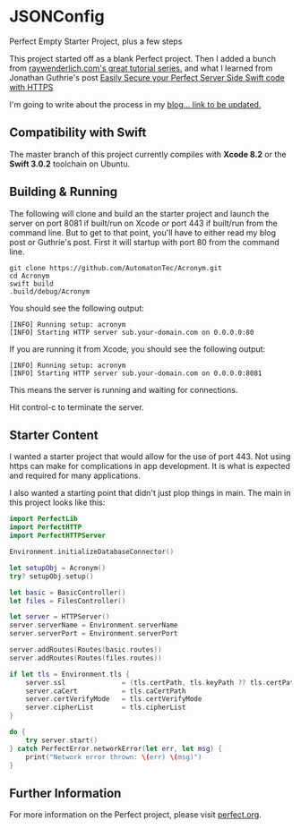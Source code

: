 # JSONConfig

Perfect Empty Starter Project, plus a few steps

This project started off as a blank Perfect project. Then I added a bunch from [raywenderlich.com's great tutorial series.](https://videos.raywenderlich.com/courses/77-server-side-swift-with-perfect/lessons/6) and what I learned from Jonathan Guthrie's post [Easily Secure your Perfect Server Side Swift code with HTTPS](https://medium.com/@iamjono/easily-secure-your-perfect-server-side-swift-code-with-https-3df86a8cab28)

I'm going to write about the process in my [blog... link to be updated.](http://automatontec.ca)

## Compatibility with Swift

The master branch of this project currently compiles with **Xcode 8.2** or the **Swift 3.0.2** toolchain on Ubuntu.

## Building & Running

The following will clone and build an the starter project and launch the server on port 8081 if built/run on Xcode or port 443 if built/run from the command line. But to get to that point, you'll have to either read my blog post or Guthrie's post. First it will startup with port 80 from the command line.

```
git clone https://github.com/AutomatonTec/Acronym.git
cd Acronym
swift build
.build/debug/Acronym
```

You should see the following output:

```
[INFO] Running setup: acronym
[INFO] Starting HTTP server sub.your-domain.com on 0.0.0.0:80
```

If you are running it from Xcode, you should see the following output:

```
[INFO] Running setup: acronym
[INFO] Starting HTTP server sub.your-domain.com on 0.0.0.0:8081
```

This means the server is running and waiting for connections. 

Hit control-c to terminate the server.

## Starter Content

I wanted a starter project that would allow for the use of port 443. Not using https can make for complications in app development. It is what is expected and required for many applications.

I also wanted a starting point that didn't just plop things in main. The main in this project looks like this:

```swift
import PerfectLib
import PerfectHTTP
import PerfectHTTPServer

Environment.initializeDatabaseConnector()

let setupObj = Acronym()
try? setupObj.setup()

let basic = BasicController()
let files = FilesController()

let server = HTTPServer()
server.serverName = Environment.serverName
server.serverPort = Environment.serverPort

server.addRoutes(Routes(basic.routes))
server.addRoutes(Routes(files.routes))

if let tls = Environment.tls {
    server.ssl              = (tls.certPath, tls.keyPath ?? tls.certPath)
    server.caCert           = tls.caCertPath
    server.certVerifyMode   = tls.certVerifyMode
    server.cipherList       = tls.cipherList
}

do {
    try server.start()
} catch PerfectError.networkError(let err, let msg) {
    print("Network error thrown: \(err) \(msg)")
}
```



## Further Information
For more information on the Perfect project, please visit [perfect.org](http://perfect.org).
